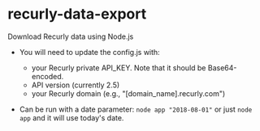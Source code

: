 # recurly-data-export
Download Recurly data using Node.js

  * You will need to update the config.js with:
    * your Recurly private API_KEY. Note that it should be Base64-encoded.
    * API version (currently 2.5)
    * your Recurly domain (e.g., "[domain_name].recurly.com")
    
  * Can be run with a date parameter: `node app "2018-08-01"` or just `node app` and it will use today's date.
    
